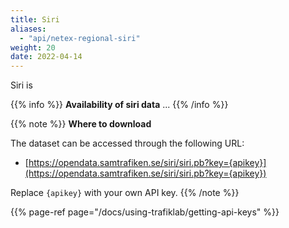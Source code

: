 ```yaml
---
title: Siri
aliases:
  - "api/netex-regional-siri"
weight: 20
date: 2022-04-14
---
```


Siri is

{{% info %}}
**Availability of siri data** ...
{{% /info %}}

{{% note %}}
**Where to download**

The dataset can be accessed through the following URL:
- [https://opendata.samtrafiken.se/siri/siri.pb?key={apikey}](https://opendata.samtrafiken.se/siri/siri.pb?key={apikey})

Replace `{apikey}` with your own API key.
{{% /note %}}

{{% page-ref page="/docs/using-trafiklab/getting-api-keys" %}}
